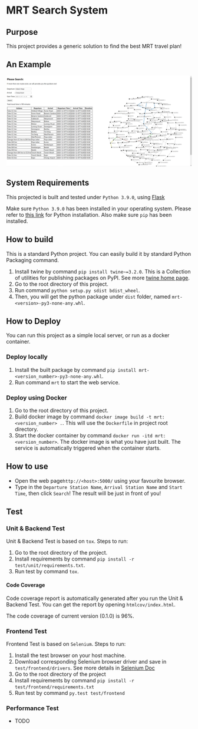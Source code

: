 # MRT Search System

## Purpose
This project provides a generic solution to find the best MRT travel plan!

## An Example
![An example](mrt/resources/demo1.png)

## System Requirements
This projected is built and tested under ```Python 3.9.0```, 
using [Flask](https://flask.palletsprojects.com/)

Make sure ```Python 3.9.0``` has been installed in your operating system.
Please refer to [this link](https://www.python.org/) for Python installation.
Also make sure ```pip``` has been installed.

## How to build

This is a standard Python project. You can easily build it by standard Python Packaging command.

1. Install twine by command ```pip install twine~=3.2.0```. This is a Collection of utilities for publishing packages on PyPI. See more [twine home page](https://pypi.org/project/twine/).
1. Go to the root directory of this project.
1. Run command ```python setup.py sdist bdist_wheel```.
1. Then, you will get the python package under ```dist``` folder, named ```mrt-<version>-py3-none-any.whl```.

## How to Deploy
You can run this project as a simple local server, or run as a docker container.

### Deploy locally
1. Install the built package by command ```pip install mrt-<version_number>-py3-none-any.whl```.
2. Run command ```mrt``` to start the web service.

### Deploy using Docker
1. Go to the root directory of this project.
1. Build docker image by command ```docker image build -t mrt:<version_number> .```. 
   This will use the ```Dockerfile``` in project root directory.
1. Start the docker container by command ```docker run -itd mrt:<version_number>```. 
   The docker image is what you have just built. 
   The service is automatically triggered when the container starts.

## How to use
* Open the web page```http://<host>:5000/``` using your favourite browser.
* Type in the ```Departure Station Name```, ```Arrival Station Name``` and ```Start Time```, then click ```Search```! 
  The result will be just in front of you!
 
## Test
### Unit & Backend Test
Unit & Backend Test is based on ```tox```. Steps to run:
1. Go to the root directory of the project.
1. Install requirements by command ```pip install -r test/unit/requirements.txt```.
1. Run test by command ```tox```.

#### Code Coverage
Code coverage report is automatically generated after you run the Unit & Backend Test.
You can get the report by opening ```htmlcov/index.html```.

The code coverage of current version (0.1.0) is 96%.

### Frontend Test
Frontend Test is based on ```Selenium```. Steps to run:
1. Install the test browser on your host machine.
1. Download corresponding Selenium browser driver and save in ```test/frontend/drivers```. 
   See more details in [Selenium Doc](https://www.selenium.dev/documentation/en/webdriver/driver_requirements/)
1. Go to the root directory of the project
1. Install requirements by command ```pip install -r test/frontend/requirements.txt```
1. Run test by command ```py.test test/frontend```
  
### Performance Test
* TODO
